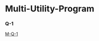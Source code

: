# Multi-Utility-Program

### Q-1

[M-Q-1](https://github.com/user-attachments/assets/176dfda2-b4de-47d6-9ae3-2d0e6d228970)

